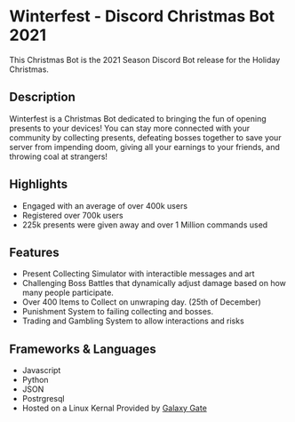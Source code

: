 # Winterfest - Discord Christmas Bot 2021
This Christmas Bot is the 2021 Season Discord Bot release for the Holiday Christmas.

## Description
Winterfest is a Christmas Bot dedicated to bringing the fun of opening presents to your devices! You can stay more connected with your community by collecting presents, defeating bosses together to save your server from impending doom, giving all your earnings to your friends, and throwing coal at strangers!

## Highlights

- Engaged with an average of over 400k users
- Registered over 700k users
- 225k presents were given away and over 1 Million commands used

## Features

- Present Collecting Simulator with interactible messages and art
- Challenging Boss Battles that dynamically adjust damage based on how many people participate.
- Over 400 Items to Collect on unwraping day. (25th of December)
- Punishment System to failing collecting and bosses.
- Trading and Gambling System to allow interactions and risks

## Frameworks & Languages

* Javascript
* Python
* JSON
* Postrgresql
* Hosted on a Linux Kernal Provided by [Galaxy Gate](https://galaxygate.net)

